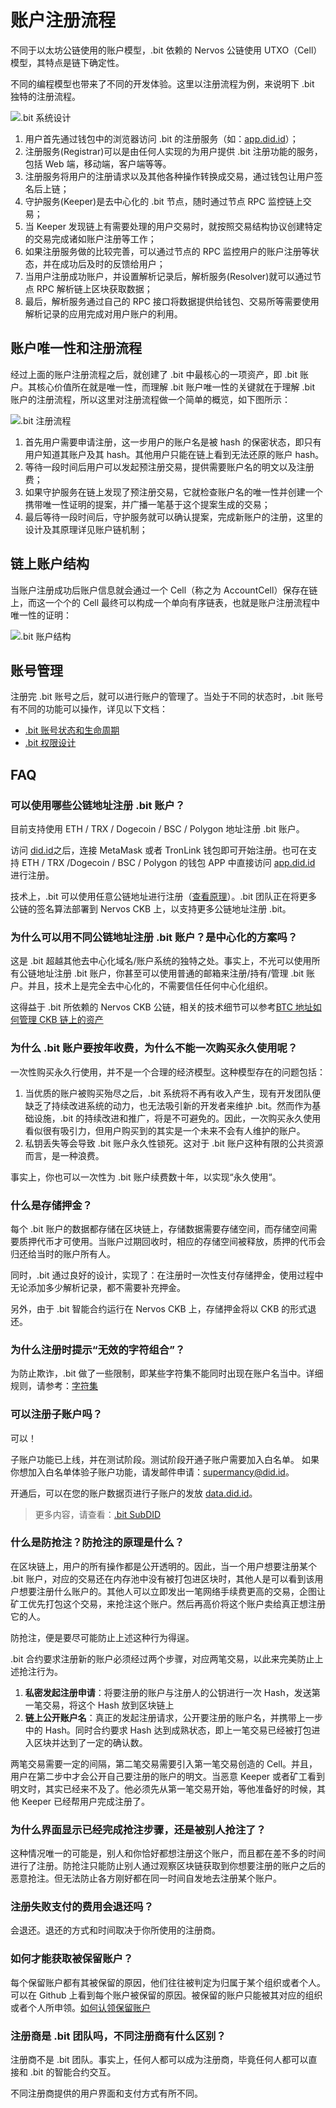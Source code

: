 # 账户注册流程

不同于以太坊公链使用的账户模型，.bit 依赖的 Nervos 公链使用 UTXO（Cell）模型，其特点是链下确定性。

不同的编程模型也带来了不同的开发体验。这里以注册流程为例，来说明下 .bit 独特的注册流程。

![.bit 系统设计](./image-system-design.png)

1. 用户首先通过钱包中的浏览器访问 .bit 的注册服务（如：[app.did.id](https://app.did.id)）；
2. 注册服务(Registrar)可以是由任何人实现的为用户提供 .bit 注册功能的服务，包括 Web 端，移动端，客户端等等。
3. 注册服务将用户的注册请求以及其他各种操作转换成交易，通过钱包让用户签名后上链；
4. 守护服务(Keeper)是去中心化的 .bit 节点，随时通过节点 RPC 监控链上交易；
5. 当 Keeper 发现链上有需要处理的用户交易时，就按照交易结构协议创建特定的交易完成诸如账户注册等工作；
6. 如果注册服务做的比较完善，可以通过节点的 RPC 监控用户的账户注册等状态，并在成功后及时的反馈给用户；
7. 当用户注册成功账户，并设置解析记录后，解析服务(Resolver)就可以通过节点 RPC 解析链上区块获取数据；
8. 最后，解析服务通过自己的 RPC 接口将数据提供给钱包、交易所等需要使用解析记录的应用完成对用户账户的利用。

## 账户唯一性和注册流程
经过上面的账户注册流程之后，就创建了 .bit 中最核心的一项资产，即 .bit 账户。其核心价值所在就是唯一性，而理解 .bit 账户唯一性的关键就在于理解 .bit 账户的注册流程，所以这里对注册流程做一个简单的概览，如下图所示：

![.bit 注册流程](./image-register-process.png)

1. 首先用户需要申请注册，这一步用户的账户名是被 hash 的保密状态，即只有用户知道其账户及其 hash。其他用户只能在链上看到无法还原的账户 hash。
2. 等待一段时间后用户可以发起预注册交易，提供需要账户名的明文以及注册费；
3. 如果守护服务在链上发现了预注册交易，它就检查账户名的唯一性并创建一个携带唯一性证明的提案，并广播一笔基于这个提案生成的交易；
4. 最后等待一段时间后，守护服务就可以确认提案，完成新账户的注册，这里的设计及其原理详见账户链机制；

## 链上账户结构
当账户注册成功后账户信息就会通过一个 Cell（称之为 AccountCell）保存在链上，而这一个个的 Cell 最终可以构成一个单向有序链表，也就是账户注册流程中唯一性的证明：

![.bit 账户结构](./image-account-structure.png)

## 账号管理
注册完 .bit 账号之后，就可以进行账户的管理了。当处于不同的状态时，.bit 账号有不同的功能可以操作，详见以下文档：
- [.bit 账号状态和生命周期](./lifecycle.md)
- [.bit 权限设计](./permissions.md)

## FAQ

### 可以使用哪些公链地址注册 .bit 账户？

目前支持使用 ETH / TRX / Dogecoin / BSC / Polygon 地址注册 .bit 账户。

访问 [did.id](https://app.did.id)之后，连接 MetaMask 或者 TronLink 钱包即可开始注册。也可在支持 ETH / TRX /Dogecoin / BSC / Polygon 的钱包 APP 中直接访问 [app.did.id](https://did.id) 进行注册。

技术上，.bit 可以使用任意公链地址进行注册（[查看原理](../others/why-assets-on-ckb-can-be-managed-by-btc-address.md)）。.bit 团队正在将更多公链的签名算法部署到 Nervos CKB 上，以支持更多公链地址注册 .bit。

### 为什么可以用不同公链地址注册 .bit 账户？是中心化的方案吗？

这是 .bit 超越其他去中心化域名/账户系统的独特之处。事实上，不光可以使用所有公链地址注册 .bit 账户，你甚至可以使用普通的邮箱来注册/持有/管理 .bit 账户。并且，技术上是完全去中心化的，不需要信任任何中心化组织。

这得益于 .bit 所依赖的 Nervos CKB 公链，相关的技术细节可以参考[BTC 地址如何管理 CKB 链上的资产](../others/why-assets-on-ckb-can-be-managed-by-btc-address.md)

### 为什么 .bit 账户要按年收费，为什么不能一次购买永久使用呢？

一次性购买永久行使用，并不是一个合理的经济模型。这种模型存在的问题包括：

1. 当优质的账户被购买殆尽之后，.bit 系统将不再有收入产生，现有开发团队便缺乏了持续改进系统的动力，也无法吸引新的开发者来维护 .bit。然而作为基础设施，.bit 的持续改进和推广，将是不可避免的。因此，一次购买永久使用看似很有吸引力，但用户购买到的其实是一个未来不会有人维护的账户。
2. 私钥丢失等会导致 .bit 账户永久性锁死。这对于 .bit 账户这种有限的公共资源而言，是一种浪费。

事实上，你也可以一次性为 .bit 账户续费数十年，以实现“永久使用“。

### 什么是存储押金？

每个 .bit 账户的数据都存储在区块链上，存储数据需要存储空间，而存储空间需要质押代币才可使用。当账户过期回收时，相应的存储空间被释放，质押的代币会归还给当时的账户所有人。

同时，.bit 通过良好的设计，实现了：在注册时一次性支付存储押金，使用过程中无论添加多少解析记录，都不需要补充押金。

另外，由于 .bit 智能合约运行在 Nervos CKB 上，存储押金将以 CKB 的形式退还。

### 为什么注册时提示“无效的字符组合”？

为防止欺诈，.bit 做了一些限制，即某些字符集不能同时出现在账户名当中。详细规则，请参考：[字符集](../register-das/charsets.md)

### 可以注册子账户吗？

可以！

子账户功能已上线，并在测试阶段。测试阶段开通子账户需要加入白名单。 如果你想加入白名单体验子账户功能，请发邮件申请：[supermancy@did.id](supermancy@did.id)。

开通后，可以在您的账户数据页进行子账户的发放 [data.did.id](https://data.did.id)。

> 更多内容，请查看：[.bit SubDID](./subdid.md)


### 什么是防抢注？防抢注的原理是什么？

在区块链上，用户的所有操作都是公开透明的。因此，当一个用户想要注册某个 .bit 账户，对应的交易还在内存池中没有被打包进区块时，其他人是可以看到该用户想要注册什么账户的。其他人可以立即发出一笔网络手续费更高的交易，企图让矿工优先打包这个交易，来抢注这个账户。然后再高价将这个账户卖给真正想注册它的人。

防抢注，便是要尽可能防止上述这种行为得逞。

.bit 合约要求注册新的账户必须经过两个步骤，对应两笔交易，以此来完美防止上述抢注行为。

1. **私密发起注册申请**：将要注册的账户与注册人的公钥进行一次 Hash，发送第一笔交易，将这个 Hash 放到区块链上
2. **链上公开账户名**：真正的发起注册请求，公开要注册的账户名，并携带上一步中的 Hash。同时合约要求 Hash 达到成熟状态，即上一笔交易已经被打包进入区块并达到了一定的确认数。

两笔交易需要一定的间隔，第二笔交易需要引入第一笔交易创造的 Cell。并且，用户在第二步中才会公开自己要注册的账户的明文。当恶意 Keeper 或者矿工看到明文时，其实已经来不及了。他必须先从第一笔交易开始，等他准备好的时候，其他 Keeper 已经帮用户完成注册了。

### 为什么界面显示已经完成抢注步骤，还是被别人抢注了？

这种情况唯一的可能是，别人和你恰好都想注册这个账户，而且都在差不多的时间进行了注册。防抢注只能防止别人通过观察区块链获取到你想要注册的账户之后的恶意抢注。但无法防止各方刚好都在同一时间自发地去注册某个账户。

### 注册失败支付的费用会退还吗？

会退还。退还的方式和时间取决于你所使用的注册商。

### 如何才能获取被保留账户？

每个保留账户都有其被保留的原因，他们往往被判定为归属于某个组织或者个人。可以在 Github 上看到每个账户被保留的原因。被保留的账户只能被其对应的组织或者个人所申领。[如何认领保留账户](https://dasystems.medium.com/claim-your-das-name-for-your-brand-ac487df02d5c)

### 注册商是 .bit 团队吗，不同注册商有什么区别？

注册商不是 .bit 团队。事实上，任何人都可以成为注册商，毕竟任何人都可以直接和 .bit 的智能合约交互。

不同注册商提供的用户界面和支付方式有所不同。